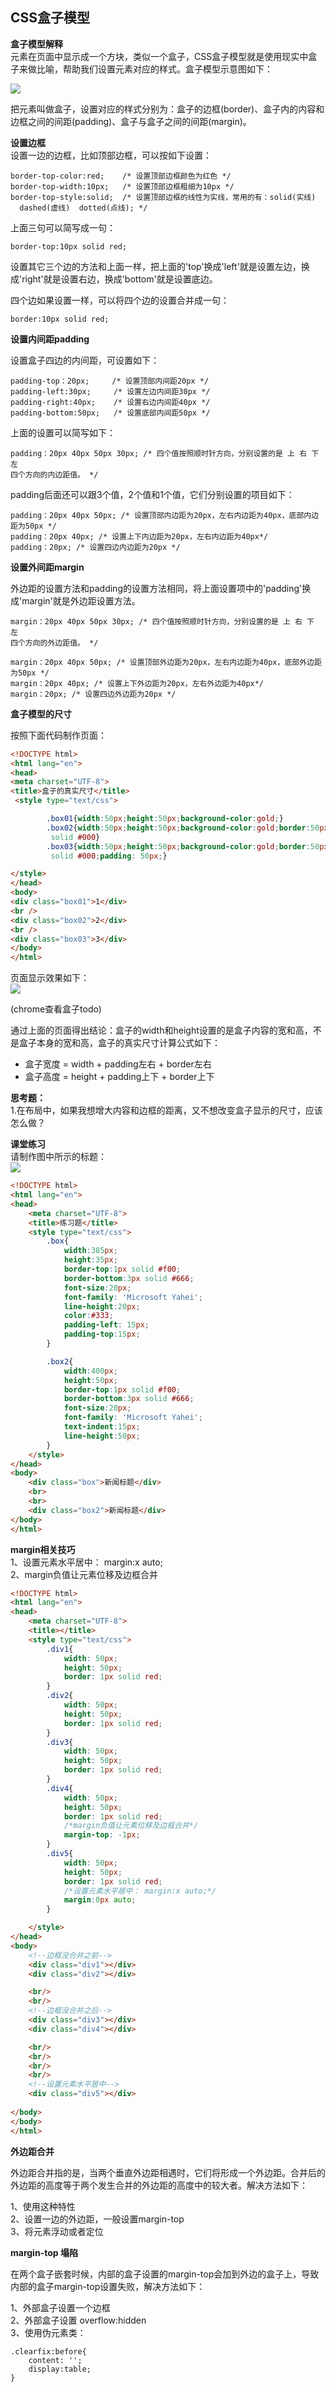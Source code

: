 ## CSS盒子模型

**盒子模型解释**  
元素在页面中显示成一个方块，类似一个盒子，CSS盒子模型就是使用现实中盒子来做比喻，帮助我们设置元素对应的样式。盒子模型示意图如下：

![](/css/代码/view01.jpg)

把元素叫做盒子，设置对应的样式分别为：盒子的边框\(border\)、盒子内的内容和边框之间的间距\(padding\)、盒子与盒子之间的间距\(margin\)。

**设置边框**  
设置一边的边框，比如顶部边框，可以按如下设置：

```
border-top-color:red;    /* 设置顶部边框颜色为红色 */  
border-top-width:10px;   /* 设置顶部边框粗细为10px */   
border-top-style:solid;  /* 设置顶部边框的线性为实线，常用的有：solid(实线)  
  dashed(虚线)  dotted(点线); */
```

上面三句可以简写成一句：

```
border-top:10px solid red;
```

设置其它三个边的方法和上面一样，把上面的'top'换成'left'就是设置左边，换成'right'就是设置右边，换成'bottom'就是设置底边。

四个边如果设置一样，可以将四个边的设置合并成一句：

```
border:10px solid red;
```

**设置内间距padding**

设置盒子四边的内间距，可设置如下：

```
padding-top：20px;     /* 设置顶部内间距20px */ 
padding-left:30px;     /* 设置左边内间距30px */ 
padding-right:40px;    /* 设置右边内间距40px */ 
padding-bottom:50px;   /* 设置底部内间距50px */
```

上面的设置可以简写如下：

```
padding：20px 40px 50px 30px; /* 四个值按照顺时针方向，分别设置的是 上 右 下 左  
四个方向的内边距值。 */
```

padding后面还可以跟3个值，2个值和1个值，它们分别设置的项目如下：

```
padding：20px 40px 50px; /* 设置顶部内边距为20px，左右内边距为40px，底部内边距为50px */ 
padding：20px 40px; /* 设置上下内边距为20px，左右内边距为40px*/ 
padding：20px; /* 设置四边内边距为20px */
```

**设置外间距margin**

外边距的设置方法和padding的设置方法相同，将上面设置项中的'padding'换成'margin'就是外边距设置方法。

```
margin：20px 40px 50px 30px; /* 四个值按照顺时针方向，分别设置的是 上 右 下 左  
四个方向的外边距值。 */

margin：20px 40px 50px; /* 设置顶部外边距为20px，左右内边距为40px，底部外边距为50px */ 
margin：20px 40px; /* 设置上下外边距为20px，左右外边距为40px*/ 
margin：20px; /* 设置四边外边距为20px */
```

**盒子模型的尺寸**

按照下面代码制作页面：

```html
<!DOCTYPE html>
<html lang="en">
<head>
<meta charset="UTF-8">
<title>盒子的真实尺寸</title>
 <style type="text/css">

        .box01{width:50px;height:50px;background-color:gold;}
        .box02{width:50px;height:50px;background-color:gold;border:50px
         solid #000}
        .box03{width:50px;height:50px;background-color:gold;border:50px
         solid #000;padding: 50px;}

</style>
</head>
<body>
<div class="box01">1</div>
<br />
<div class="box02">2</div>
<br />
<div class="box03">3</div>
</body>
</html>
```

页面显示效果如下：  
![](/css/代码/box_size.jpg)

\(chrome查看盒子todo\)

通过上面的页面得出结论：盒子的width和height设置的是盒子内容的宽和高，不是盒子本身的宽和高，盒子的真实尺寸计算公式如下：

* 盒子宽度 = width + padding左右 + border左右
* 盒子高度 = height + padding上下 + border上下

**思考题：**  
1.在布局中，如果我想增大内容和边框的距离，又不想改变盒子显示的尺寸，应该怎么做？

**课堂练习**  
请制作图中所示的标题：  
![](/css/代码/practice01.jpg)

```html
<!DOCTYPE html>
<html lang="en">
<head>
    <meta charset="UTF-8">
    <title>练习题</title>
    <style type="text/css">
        .box{
            width:385px;
            height:35px;
            border-top:1px solid #f00;
            border-bottom:3px solid #666;
            font-size:20px;
            font-family: 'Microsoft Yahei';
            line-height:20px;
            color:#333;
            padding-left: 15px;
            padding-top:15px;
        }

        .box2{
            width:400px;
            height:50px;
            border-top:1px solid #f00;
            border-bottom:3px solid #666;
            font-size:20px;
            font-family: 'Microsoft Yahei';
            text-indent:15px;
            line-height:50px;
        }
    </style>
</head>
<body>
    <div class="box">新闻标题</div>
    <br>
    <br>
    <div class="box2">新闻标题</div>
</body>
</html>
```

**margin相关技巧**  
1、设置元素水平居中： margin:x auto;  
2、margin负值让元素位移及边框合并

```html
<!DOCTYPE html>
<html lang="en">
<head>
    <meta charset="UTF-8">
    <title></title>
    <style type="text/css">
        .div1{
            width: 50px;
            height: 50px;
            border: 1px solid red;
        }
        .div2{
            width: 50px;
            height: 50px;
            border: 1px solid red;
        }
        .div3{
            width: 50px;
            height: 50px;
            border: 1px solid red;
        }
        .div4{
            width: 50px;
            height: 50px;
            border: 1px solid red;
            /*margin负值让元素位移及边框合并*/
            margin-top: -1px;
        }
        .div5{
            width: 50px;
            height: 50px;
            border: 1px solid red;
            /*设置元素水平居中： margin:x auto;*/
            margin:0px auto; 
        }

    </style>
</head>
<body>
    <!--边框没合并之前-->
    <div class="div1"></div>
    <div class="div2"></div> 

    <br/>
    <br/>
    <!--边框没合并之后-->
    <div class="div3"></div>
    <div class="div4"></div>

    <br/>
    <br/>
    <br/>
    <br/>
    <!--设置元素水平居中-->
    <div class="div5"></div>
    
</body>
</body>
</html>
```

**外边距合并**

外边距合并指的是，当两个垂直外边距相遇时，它们将形成一个外边距。合并后的外边距的高度等于两个发生合并的外边距的高度中的较大者。解决方法如下：

1、使用这种特性  
2、设置一边的外边距，一般设置margin-top  
3、将元素浮动或者定位

**margin-top 塌陷**

在两个盒子嵌套时候，内部的盒子设置的margin-top会加到外边的盒子上，导致内部的盒子margin-top设置失败，解决方法如下：

1、外部盒子设置一个边框  
2、外部盒子设置 overflow:hidden  
3、使用伪元素类：

```
.clearfix:before{
    content: '';
    display:table;
}
```



